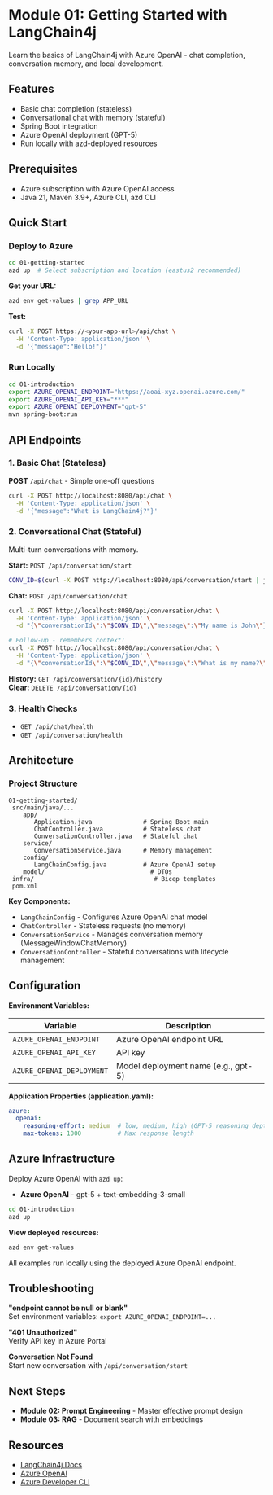 # Module 01: Getting Started with LangChain4j

Learn the basics of LangChain4j with Azure OpenAI - chat completion, conversation memory, and local development.

## Features

- Basic chat completion (stateless)
- Conversational chat with memory (stateful)
- Spring Boot integration
- Azure OpenAI deployment (GPT-5)
- Run locally with azd-deployed resources

## Prerequisites

- Azure subscription with Azure OpenAI access
- Java 21, Maven 3.9+, Azure CLI, azd CLI

## Quick Start

### Deploy to Azure

```bash
cd 01-getting-started
azd up  # Select subscription and location (eastus2 recommended)
```

**Get your URL:**
```bash
azd env get-values | grep APP_URL
```

**Test:**
```bash
curl -X POST https://<your-app-url>/api/chat \
  -H 'Content-Type: application/json' \
  -d '{"message":"Hello!"}'
```

### Run Locally

```bash
cd 01-introduction
export AZURE_OPENAI_ENDPOINT="https://aoai-xyz.openai.azure.com/"
export AZURE_OPENAI_API_KEY="***"
export AZURE_OPENAI_DEPLOYMENT="gpt-5"
mvn spring-boot:run
```

## API Endpoints

### 1. Basic Chat (Stateless)

**POST** `/api/chat` - Simple one-off questions

```bash
curl -X POST http://localhost:8080/api/chat \
  -H 'Content-Type: application/json' \
  -d '{"message":"What is LangChain4j?"}'
```

### 2. Conversational Chat (Stateful)

Multi-turn conversations with memory.

**Start:** `POST /api/conversation/start`
```bash
CONV_ID=$(curl -X POST http://localhost:8080/api/conversation/start | jq -r '.conversationId')
```

**Chat:** `POST /api/conversation/chat`
```bash
curl -X POST http://localhost:8080/api/conversation/chat \
  -H 'Content-Type: application/json' \
  -d "{\"conversationId\":\"$CONV_ID\",\"message\":\"My name is John\"}"

# Follow-up - remembers context!
curl -X POST http://localhost:8080/api/conversation/chat \
  -H 'Content-Type: application/json' \
  -d "{\"conversationId\":\"$CONV_ID\",\"message\":\"What is my name?\"}"
```

**History:** `GET /api/conversation/{id}/history`  
**Clear:** `DELETE /api/conversation/{id}`

### 3. Health Checks

- `GET /api/chat/health`
- `GET /api/conversation/health`

## Architecture

### Project Structure

```
01-getting-started/
 src/main/java/...
    app/
       Application.java              # Spring Boot main
       ChatController.java           # Stateless chat
       ConversationController.java   # Stateful chat
    service/
       ConversationService.java      # Memory management
    config/
       LangChainConfig.java          # Azure OpenAI setup
    model/                             # DTOs
 infra/                                 # Bicep templates
 pom.xml
```

**Key Components:**
- `LangChainConfig` - Configures Azure OpenAI chat model
- `ChatController` - Stateless requests (no memory)
- `ConversationService` - Manages conversation memory (MessageWindowChatMemory)
- `ConversationController` - Stateful conversations with lifecycle management

## Configuration

**Environment Variables:**

| Variable | Description |
|----------|-------------|
| `AZURE_OPENAI_ENDPOINT` | Azure OpenAI endpoint URL |
| `AZURE_OPENAI_API_KEY` | API key |
| `AZURE_OPENAI_DEPLOYMENT` | Model deployment name (e.g., gpt-5) |

**Application Properties (application.yaml):**
```yaml
azure:
  openai:
    reasoning-effort: medium  # low, medium, high (GPT-5 reasoning depth)
    max-tokens: 1000          # Max response length
```

## Azure Infrastructure

Deploy Azure OpenAI with `azd up`:
- **Azure OpenAI** - gpt-5 + text-embedding-3-small

```bash
cd 01-introduction
azd up
```

**View deployed resources:**
```bash
azd env get-values
```

All examples run locally using the deployed Azure OpenAI endpoint.

## Troubleshooting

**"endpoint cannot be null or blank"**  
Set environment variables: `export AZURE_OPENAI_ENDPOINT=...`

**"401 Unauthorized"**  
Verify API key in Azure Portal

**Conversation Not Found**  
Start new conversation with `/api/conversation/start`

## Next Steps

- **Module 02: Prompt Engineering** - Master effective prompt design
- **Module 03: RAG** - Document search with embeddings

## Resources

- [LangChain4j Docs](https://docs.langchain4j.dev/)
- [Azure OpenAI](https://learn.microsoft.com/azure/ai-services/openai/)
- [Azure Developer CLI](https://learn.microsoft.com/azure/developer/azure-developer-cli/)
